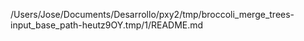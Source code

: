 /Users/Jose/Documents/Desarrollo/pxy2/tmp/broccoli_merge_trees-input_base_path-heutz9OY.tmp/1/README.md